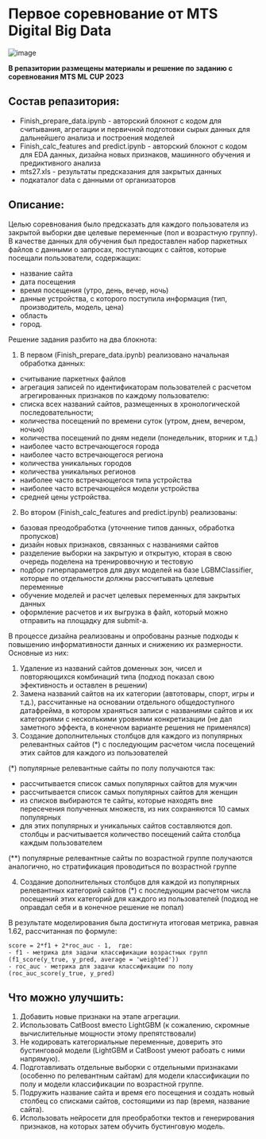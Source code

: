 
# Первое соревнование от MTS Digital Big Data

![image](https://user-images.githubusercontent.com/111744291/233374322-52cdf42d-9321-4e9c-84bc-1f80d7c4e85e.png)

<b> В репазитории размещены материалы и решение по заданию с соревнования MTS ML CUP 2023 </b>

## Состав репазитория:
- Finish_prepare_data.ipynb - авторский блокнот с кодом для считывания, агрегации и первичной подготовки сырых данных для дальнейшего анализа и построения моделей
- Finish_calc_features and predict.ipynb - авторский блокнот с кодом для EDA данных, дизайна новых признаков, машинного обучения и предиктивного анализа
- mts27.xls - результаты предсказания для закрытых данных
- подкаталог data с данными от организаторов

## Описание:
Целью соревнования было предсказать для каждого пользователя из закрытой выборки две целевые переменные (пол и возрастную группу). В качестве данных для обучения был предоставлен набор паркетных файлов с данными о запросах, поступающих с сайтов, которые посещали пользователи, содержащих:
- название сайта
- дата посещения
- время посещения (утро, день, вечер, ночь)
- данные устройства, с которого поступила информация (тип, производитель, модель, цена)
- область
- город.

Решение задания разбито на два блокнота:
1. В первом (Finish_prepare_data.ipynb) реализовано начальная обработка данных:
- считывание паркетных файлов
- агрегация записей по идентификаторам пользователей с расчетом агрегированных признаков по каждому пользователю:
- списка всех названий сайтов, размещенных в хронологической последовательности;
- количества посещений по времени суток (утром, днем, вечером, ночью)
- количества посещений по дням недели (понедельник, вторник и т.д.)
- наиболее часто встречающегося города
- наиболее часто встречающегося региона
- количества уникальных городов
- количества уникальных регионов
- наиболее часто встречающегося типа устройства
- наиболее часто встречающейся модели устройства
- средней цены устройства.

2. Во втором (Finish_calc_features and predict.ipynb) реализованы:
- базовая преодобработка (уточнение типов данных, обработка пропусков)
- дизайн новых признаков, связанных с названиями сайтов
- разделение выборки на закрытую и открытую, кторая в свою очередь поделена на тренироввочную и тестовую
- подбор гиперпараметров для двух моделей на базе LGBMClassifier, которые по отдельности должны рассчитывать целевые переменные
- обучение моделей и расчет целевых переменных для закрытых данных
- оформление расчетов и их выгрузка в файл, который можно отправить на площадку для submit-а.

В процессе дизайна реализованы и опробованы разные подходы к повышению информативности данных и снижению их размерности. Основные из них:
1. Удаление из названий сайтов доменных зон, чисел и повторяющихся комбинаций типа (подход показал свою эфективность и оставлен в решении)
2. Замена названий сайтов на их категории (автотовары, спорт, игры и т.д.), рассчитанные на основании отдельного общедоступного датафрейма, в котором храняться записи с названиями сайтов и их категориями с несколькими уровнями конкретизации (не дал заметного эффекта, в конечном варианте решения не применялся)
3. Создание дополнительных столбцов для каждого из популярных релевантных сайтов (*) с последующим расчетом числа посещений этих сайтов для каждого из пользователей

(*) популярные релевантные сайты по полу получаются так:
- рассчитывается список самых популярных сайтов для мужчин
- рассчитывается список самых популярных сайтов для женщин
- из списков выбираются те сайты, которые находять вне пересечения полученных множеств, из них сохраняются 10 самых популярных
- для этих популярных и уникальных сайтов составляются доп. столбцы и расчитывается количество посещений сайта столбца каждым пользователем

(**) популярные релевантные сайты по возрастной группе получаются аналогично, но стратификация проводиться по возрастной группе

4. Создание дополнительных столбцов для каждой из популярных релевантных категорий сайтов (*) с последующим расчетом числа посещений этих категорий для каждого из пользователей (подход не оправдал себя и в конечное решение не попал)

В результате моделирования была достигнута итоговая метрика, равная 1.62, рассчитанная по формуле:
```
score = 2*f1 + 2*roc_auc - 1,  где:
- f1 - метрика для задачи классификации возрастных групп (f1_score(y_true, y_pred, average = 'weighted'))
- roc_auc - метрика для задачи классификации по полу (roc_auc_score(y_true, y_pred)
```

 ## Что можно улучшить:
 1. Добавить новые признаки на этапе агрегации.
 1. Использовать CatBoost вместо LightGBM (к сожалению, скромные вычислительные мощности этому препятствовали)
 2. Не кодировать категориальные переменные, доверить это бустинговой модели (LightGBM и CatBoost умеют рабоать с ними напрямую).
 3. Подготавливать отдельные выборки с отдельными признаками (особенно по релевантным сайтам) для модели классификации по полу и модели классификации по возрастной группе.
 4. Подружить название сайта и время его посещения и создать новый столбец со списками сайтов, состоящими из пар (время, название сайта). 
 5. Использовать нейросети для преобработки тектов и генерирования признаков, на которых затем обучить бустинговую модель.
